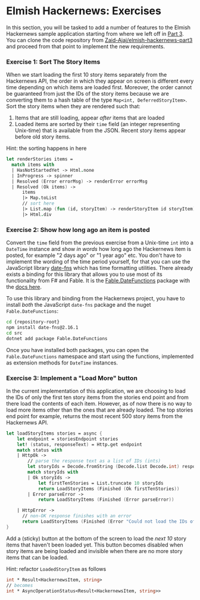 # Elmish Hackernews: Exercises

In this section, you will be tasked to add a number of features to the Elmish Hackernews sample application starting from where we left off in [Part 3](elmish-hackernews-part3). You can clone the code repository from [Zaid-Ajaj/elmish-hackernews-part3](https://github.com/Zaid-Ajaj/elmish-hackernews-part3) and proceed from that point to implement the new requirements.

### Exercise 1: Sort The Story Items

When we start loading the first 10 story items separately from the Hackernews API, the order in which they appear on screen is different every time depending on which items are loaded first. Moreover, the order cannot be guaranteed from just the IDs of the story items because we are converting them to a hash table of the type `Map<int, DeferredStoryItem>`. Sort the story items when they are rendered such that:
 1. Items that are still loading, appear *after* items that are loaded
 2. Loaded items are sorted by their `time` field (an integer representing Unix-time) that is available from the JSON. Recent story items appear before old story items.

Hint: the sorting happens in here
```fsharp {highlight: [9]}
let renderStories items =
  match items with
  | HasNotStartedYet -> Html.none
  | InProgress -> spinner
  | Resolved (Error errorMsg) -> renderError errorMsg
  | Resolved (Ok items) ->
      items
      |> Map.toList
      // sort here
      |> List.map (fun (id, storyItem) -> renderStoryItem id storyItem)
      |> Html.div
```

### Exercise 2: Show how long ago an item is posted

Convert the `time` field from the previous exercise from a Unix-time `int` into a `DateTime` instance and show *in words* how long ago the Hackernews item is posted, for example "2 days ago" or "1 year ago" etc. You don't have to implement the wording of the time period yourself, for that you can use the JavaScript library [date-fns](https://date-fns.org/) which has time formatting utilities. There already exists a binding for this library that allows you to use most of its functionality from F# and Fable. It is the [Fable.DateFunctions](https://github.com/Zaid-Ajaj/Fable.DateFunctions) package with the [docs here](https://zaid-ajaj.github.io/Fable.DateFunctions/).

To use this library and binding from the Hackernews project, you have to install *both* the JavaScript `date-fns` package and the nuget `Fable.DateFunctions`:
```bash
cd {repository-root}
npm install date-fns@2.16.1
cd src
dotnet add package Fable.DateFunctions
```
Once you have installed both packages, you can open the `Fable.DateFunctions` namespace and start using the functions, implemented as extension methods for `DateTime` instances.

### Exercise 3: Implement a "Load More" button

In the current implementation of this application, we are choosing to load the IDs of only the first ten story items from the stories end point and from there load the contents of each item. However, as of now there is no way to load more items other than the ones that are already loaded. The top stories end point for example, returns the most recent 500 story items from the Hackernews API.

```fsharp {highlight: [10]}
let loadStoryItems stories = async {
    let endpoint = storiesEndpoint stories
    let! (status, responseText) = Http.get endpoint
    match status with
    | HttpOk ->
        // parse the response text as a list of IDs (ints)
        let storyIds = Decode.fromString (Decode.list Decode.int) responseText
        match storyIds with
        | Ok storyIds ->
            let firstTenStories = List.truncate 10 storyIds
            return LoadStoryItems (Finished (Ok firstTenStories))
        | Error parseError ->
            return LoadStoryItems (Finished (Error parseError))

    | HttpError ->
      // non-OK response finishes with an error
      return LoadStoryItems (Finished (Error "Could not load the IDs of the story items."))
}
```

Add a (sticky) button at the bottom of the screen to load the *next 10* story items that haven't been loaded yet. This button becomes disabled when story items are being loaded and invisible when there are no more story items that can be loaded.

Hint: refactor `LoadedStoryItem` as follows
```fsharp
int * Result<HackernewsItem, string>
// becomes
int * AsyncOperationStatus<Result<HackernewsItem, string>>
```
